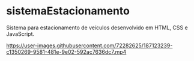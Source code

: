 # sistemaEstacionamento
Sistema para estacionamento de veículos desenvolvido em HTML, CSS e JavaScript. 


https://user-images.githubusercontent.com/72282625/187123239-c1350269-9581-481e-9e02-592ac7636dc7.mp4

